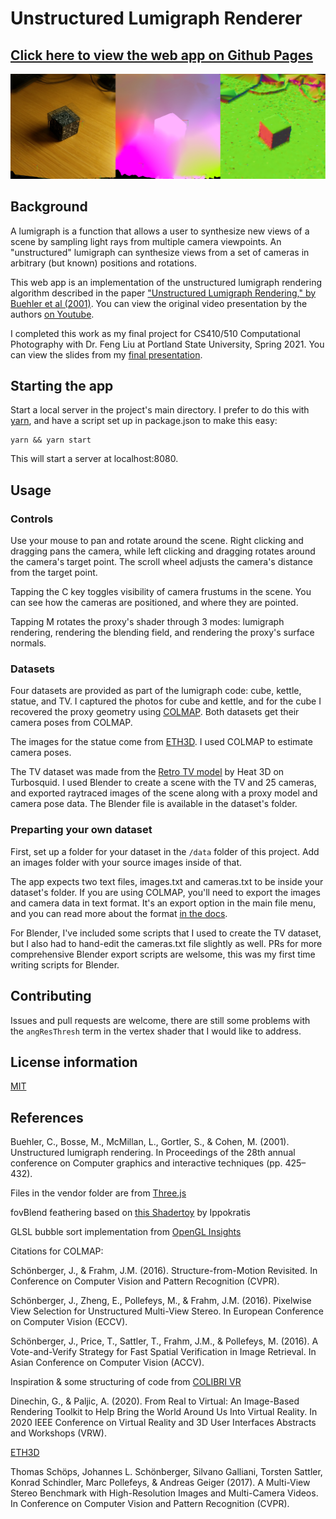 # Unstructured Lumigraph Renderer

## [Click here to view the web app on Github Pages](https://hypothete.github.io/unstructured-lumigraph/)

<img src="./lum-modes.jpg" width="640" alt="3 shader modes of the lumigraph side by side: the rendered output, the camera blending field, and the proxy's normals" />

## Background

A lumigraph is a function that allows a user to synthesize new views of a scene by sampling light rays from multiple camera viewpoints. An "unstructured" lumigraph can synthesize views from a set of cameras in arbitrary (but known) positions and rotations.

This web app is an implementation of the unstructured lumigraph rendering algorithm described in the paper ["Unstructured Lumigraph Rendering," by Buehler et al (2001)](https://groups.csail.mit.edu/graphics/pubs/siggraph2001_ulr.pdf). You can view the original video presentation by the authors [on Youtube](https://www.youtube.com/watch?v=za4HIll9N7c).

I completed this work as my final project for CS410/510 Computational Photography with Dr. Feng Liu at Portland State University, Spring 2021. You can view the slides from my [final presentation](https://docs.google.com/presentation/d/1byQT7v3yyZlvRdjut-qXuMcusRpOWliTGs806qFkE-A/edit?usp=sharing).

## Starting the app

Start a local server in the project's main directory. I prefer to do this with [yarn](https://yarnpkg.com/), and have a script set up in package.json to make this easy:

```shell
yarn && yarn start
```

This will start a server at localhost:8080.

## Usage

### Controls

Use your mouse to pan and rotate around the scene. Right clicking and dragging pans the camera, while left clicking and dragging rotates around the camera's target point. The scroll wheel adjusts the camera's distance from the target point.

Tapping the C key toggles visibility of camera frustums in the scene. You can see how the cameras are positioned, and where they are pointed.

Tapping M rotates the proxy's shader through 3 modes: lumigraph rendering, rendering the blending field, and rendering the proxy's surface normals.

### Datasets

Four datasets are provided as part of the lumigraph code: cube, kettle, statue, and TV. I captured the photos for cube and kettle, and for the cube I recovered the proxy geometry using [COLMAP](https://colmap.github.io/index.html). Both datasets get their camera poses from COLMAP.

The images for the statue come from [ETH3D](https://www.eth3d.net/datasets). I used COLMAP to estimate camera poses.

The TV dataset was made from the [Retro TV model](https://www.turbosquid.com/3d-models/free-c4d-model-retro-tv/815392) by Heat 3D on Turbosquid. I used Blender to create a scene with the TV and 25 cameras, and exported raytraced images of the scene along with a proxy model and camera pose data. The Blender file is available in the dataset's folder.

### Preparting your own dataset

First, set up a folder for your dataset in the `/data` folder of this project. Add an images folder with your source images inside of that.

The app expects two text files, images.txt and cameras.txt to be inside your dataset's folder. If you are using COLMAP, you'll need to export the images and camera data in text format. It's an export option in the main file menu, and you can read more about the format [in the docs](https://colmap.github.io/format.html#text-format).

For Blender, I've included some scripts that I used to create the TV dataset, but I also had to hand-edit the cameras.txt file slightly as well. PRs for more comprehensive Blender export scripts are welsome, this was my first time writing scripts for Blender.

## Contributing

Issues and pull requests are welcome, there are still some problems with the `angResThresh` term in the vertex shader that I would like to address.

## License information

[MIT](./LICENSE)

## References

Buehler, C., Bosse, M., McMillan, L., Gortler, S., & Cohen, M. (2001). Unstructured lumigraph rendering. In Proceedings of the 28th annual conference on Computer graphics and interactive techniques (pp. 425–432).

Files in the vendor folder are from [Three.js](https://threejs.org)

fovBlend feathering based on [this Shadertoy](https://www.shadertoy.com/view/lsKSWR) by Ippokratis

GLSL bubble sort implementation from [OpenGL Insights](https://github.com/OpenGLInsights/OpenGLInsightsCode)

Citations for COLMAP:

Schönberger, J., & Frahm, J.M. (2016). Structure-from-Motion Revisited. In Conference on Computer Vision and Pattern Recognition (CVPR).

Schönberger, J., Zheng, E., Pollefeys, M., & Frahm, J.M. (2016). Pixelwise View Selection for Unstructured Multi-View Stereo. In European Conference on Computer Vision (ECCV).

Schönberger, J., Price, T., Sattler, T., Frahm, J.M., & Pollefeys, M. (2016). A Vote-and-Verify Strategy for Fast Spatial Verification in Image Retrieval. In Asian Conference on Computer Vision (ACCV).

Inspiration & some structuring of code from [COLIBRI VR](https://caor-mines-paristech.github.io/colibri-vr)

Dinechin, G., & Paljic, A. (2020). From Real to Virtual: An Image-Based Rendering Toolkit to Help Bring the World Around Us Into Virtual Reality. In 2020 IEEE Conference on Virtual Reality and 3D User Interfaces Abstracts and Workshops (VRW).

[ETH3D](https://www.eth3d.net/)

Thomas Schöps, Johannes L. Schönberger, Silvano Galliani, Torsten Sattler, Konrad Schindler, Marc Pollefeys, & Andreas Geiger (2017). A Multi-View Stereo Benchmark with High-Resolution Images and Multi-Camera Videos. In Conference on Computer Vision and Pattern Recognition (CVPR).
